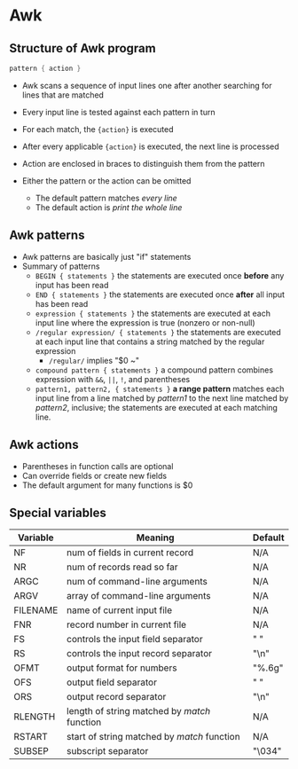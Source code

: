 # Awk

## Structure of Awk program
```awk
pattern { action }
```
* Awk scans a sequence of input lines one after another searching for lines that are matched
* Every input line is tested against each pattern in turn
* For each match, the `{action}` is executed
* After every applicable `{action}` is executed, the next line is processed
* Action are enclosed in braces to distinguish them from the pattern

* Either the pattern or the action can be omitted
    - The default pattern matches _every line_
    - The default action is _print the whole line_

## Awk patterns
* Awk patterns are basically just "if" statements
* Summary of patterns
    - `BEGIN { statements }` the statements are executed once **before** any input has been read
    - `END { statements }` the statements are executed once **after** all input has been read
    - `expression { statements }` the statements are executed at each input line where the expression is true (nonzero or non-null)
    - `/regular expression/ { statements }` the statements are executed at each input line that contains a string matched by the regular expression
        - `/regular/` implies "$0 ~"
    - `compound pattern { statements }` a compound pattern combines expression with `&&`, `||`, `!`, and parentheses
    - `pattern1, pattern2, { statements }` **a range pattern** matches each input line from a line matched by _pattern1_ to the next line matched by _pattern2_, inclusive;
    the statements are executed at each matching line.

## Awk actions
* Parentheses in function calls are optional
* Can override fields or create new fields
* The default argument for many functions is $0

## Special variables
| Variable | Meaning                                      | Default |
|----------|----------------------------------------------|---------|
| NF       | num of fields in current record              | N/A     |
| NR       | num of records read so far                   | N/A     |
| ARGC     | num of command-line arguments                | N/A     |
| ARGV     | array of command-line arguments              | N/A     |
| FILENAME | name of current input file                   | N/A     |
| FNR      | record number in current file                | N/A     |
| FS       | controls the input field separator           | " "     |
| RS       | controls the input record separator          | "\n"    |
| OFMT     | output format for numbers                    | "%.6g"  |
| OFS      | output field separator                       | " "     |
| ORS      | output record separator                      | "\n"    |
| RLENGTH  | length of string matched by _match_ function | N/A     |
| RSTART   | start of string matched by _match_ function  | N/A     |
| SUBSEP   | subscript separator                          | "\034"  |
